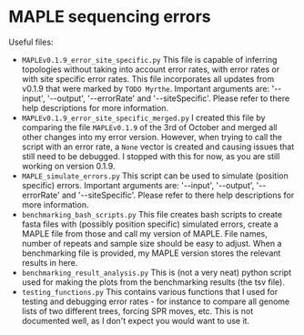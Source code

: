 # MAPLE sequencing errors
Useful files: 
- `MAPLEv0.1.9_error_site_specific.py` This file is capable of inferring topologies without taking into account error rates, with error rates or with site specific error rates.
  This file incorporates all updates from v0.1.9 that were marked by `TODO Myrthe`. Important arguments are: '--input', '--output', '--errorRate' and '--siteSpecific'. Please refer to there help descriptions for more information.
- `MAPLEv0.1.9_error_site_specific_merged.py` I created this file by comparing the file `MAPLEv0.1.9` of the 3rd of October and merged all other changes into my error version. 
  However, when trying to call the script with an error rate, a `None` vector is created and causing issues that still need to be debugged. I stopped with this for now, as you are still working on version 0.1.9.
- `MAPLE_simulate_errors.py` This script can be used to simulate (position specific) errors. Important arguments are: '--input', '--output', '--errorRate' and '--siteSpecific'. Please refer to there help descriptions for more information. 
- `benchmarking_bash_scripts.py` This file creates bash scripts to create fasta files with (possibly position specific) simulated errors, create a MAPLE file from those and call my version of MAPLE. File names, number of repeats and sample size should be easy to adjust. When a benchmarking file is provided, my MAPLE version stores the relevant results in here. 
- `benchmarking_result_analysis.py` This is (not a very neat) python script used for making the plots from the benchmarking results (the tsv file).
- `testing_functions.py` This contains various functions that I used for testing and debugging error rates - for instance to compare all genome lists of two different trees, forcing SPR moves, etc. This is not documented well, as I don't expect you would want to use it. 
